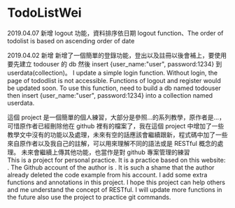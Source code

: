 # TodoListWei

2019.04.07 新增
logout 功能，資料排序依日期
logout function、The order of todolist is based on ascending order of date

2019.04.02 新增
新增了一個簡單的登錄功能，登出以及註冊以後會補上，要使用要先建立 todouser 的 db 然後 insert {user_name:"user", password:1234} 到 userdata(collection)。
I update a simple login function. Without login, the page of tododlist is not accessible. Functions of logout and register would be updated soon. To use this function, need to build a db named todouser then insert {user_name:"user", password:1234} into a collection named userdata.

這個 project 是一個簡單的個人練習，大部分是參照…的系列教學，原作者是…，可惜原作者已經刪除他在 github 裡有的檔案了，我在這個 project 中增加了一些教學文中沒有的功能以及處理，未來有空的話應該會繼續跟新，程式碼中加了一些來自原作者以及我自己的註解，可以用來理解不同的語法或是 RESTful 概念的處理。 未來會繼續上傳其他功能，也當作是對 github 專案管理的練習  
This is a project for personal practice. It is a practice based on this website: . The Github account of the author is . It is such a shame that the author already deleted the code example from his account. I add some extra functions and annotations in this project. I hope this project can help others and me understand the concept of RESTful. I will update more functions in the future also use the project to practice git commands.
